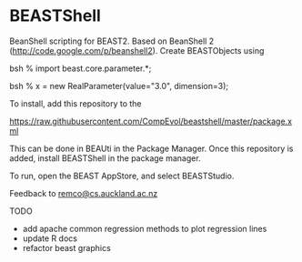 BEASTShell
==========

BeanShell scripting for BEAST2. 
Based on BeanShell 2 (http://code.google.com/p/beanshell2).
Create BEASTObjects using

  bsh % import beast.core.parameter.*;

  bsh % x = new RealParameter(value="3.0", dimension=3);

To install, add this repository to the

https://raw.githubusercontent.com/CompEvol/beastshell/master/package.xml

This can be done in BEAUti in the Package Manager. Once this repository is added, install BEASTShell in the package manager.

To run, open the BEAST AppStore, and select BEASTStudio.

Feedback to remco@cs.auckland.ac.nz

TODO
- add apache common regression methods to plot regression lines
- update R docs
- refactor beast graphics
